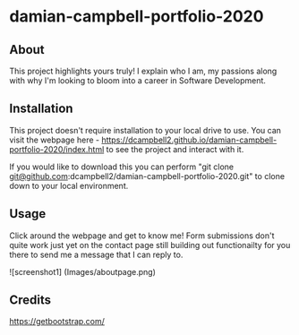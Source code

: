 # damian-campbell-portfolio-2020

## About

This project highlights yours truly! I explain who I am, my passions along with why I'm looking to bloom into a career in Software Development.

## Installation

This project doesn't require installation to your local drive to use. You can visit the webpage here - https://dcampbell2.github.io/damian-campbell-portfolio-2020/index.html to see the project and interact with it.

If you would like to download this you can perform "git clone git@github.com:dcampbell2/damian-campbell-portfolio-2020.git" to clone down to your local environment.

## Usage 

Click around the webpage and get to know me! Form submissions don't quite work just yet on the contact page still building out functionailty for you there to send me a message that I can reply to.

![screenshot1] (Images/aboutpage.png)



## Credits

https://getbootstrap.com/